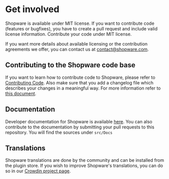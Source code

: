 # Get involved

Shopware is available under MIT license. If you want to contribute code (features or bugfixes), you have to create a pull request and include valid license information. Contribute your code under MIT license.

If you want more details about available licensing or the contribution agreements we offer, you can contact us at <contact@shopware.com>.

## Contributing to the Shopware code base
If you want to learn how to contribute code to Shopware, please refer to [Contributing Code](https://docs.shopware.com/en/shopware-platform-dev-en/contribution/contributing-code?category=shopware-platform-dev-en/contribution).
Also make sure that you add a changelog file which describes your changes in a meaningful way. For more information refer to [this document](https://github.com/shopware/platform/blob/trunk/adr/workflow/2020-08-03-implement-New-Changelog.md).

## Documentation

Developer documentation for Shopware is available [here](https://docs.shopware.com/en/shopware-platform-dev-en). You can also contribute to the documentation by submitting your pull requests to this repository. You will find the sources under `src/Docs`

## Translations

Shopware translations are done by the community and can be installed from the plugin store. If you wish to improve Shopware's translations, you can do so in our [Crowdin project page](https://crowdin.com/project/shopware6).
